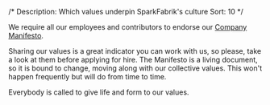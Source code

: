 /*
Description: Which values underpin SparkFabrik's culture
Sort: 10
*/

We require all our employees and contributors to endorse our [Company Manifesto](http://www.sparkfabrik.com/en/manifesto.html).

Sharing our values is a great indicator you can work with us, so please, take a look at them before applying for hire.
The Manifesto is a living document, so it is bound to change, moving along with our collective values. This won't happen frequently but will do from time to time.

Everybody is called to give life and form to our values.
